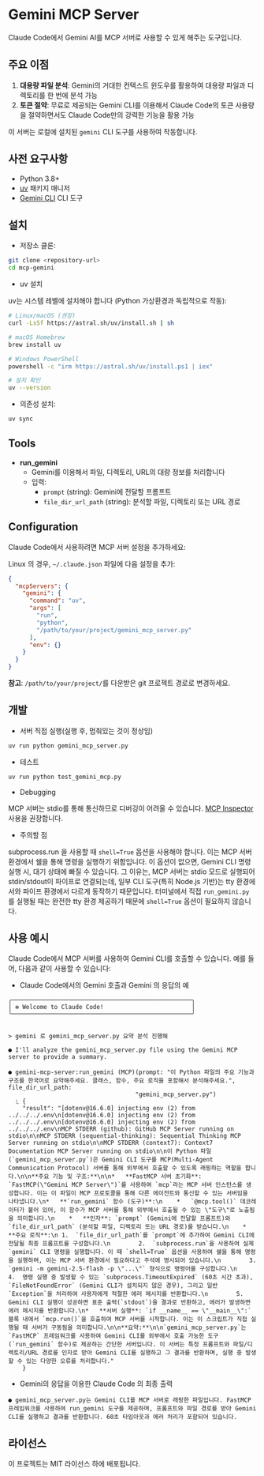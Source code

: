 # Gemini MCP Server

Claude Code에서 Gemini AI를 MCP 서버로 사용할 수 있게 해주는 도구입니다.

## 주요 이점

1. **대용량 파일 분석**: Gemini의 거대한 컨텍스트 윈도우를 활용하여 대용량 파일과 디렉토리를 한 번에 분석 가능
2. **토큰 절약**: 무료로 제공되는 Gemini CLI를 이용해서 Claude Code의 토큰 사용량을 절약하면서도 Claude Code만의 강력한 기능을 활용 가능

이 서버는 로컬에 설치된 `gemini` CLI 도구를 사용하여 작동합니다.

## 사전 요구사항

- Python 3.8+
- [uv](https://github.com/astral-sh/uv) 패키지 매니저
- [Gemini CLI](https://github.com/google-gemini/gemini-cli) CLI 도구

## 설치

- 저장소 클론:
```bash
git clone <repository-url>
cd mcp-gemini
```

- uv 설치

uv는 시스템 레벨에 설치해야 합니다 (Python 가상환경과 독립적으로 작동):

```bash
# Linux/macOS (권장)
curl -LsSf https://astral.sh/uv/install.sh | sh

# macOS Homebrew
brew install uv

# Windows PowerShell
powershell -c "irm https://astral.sh/uv/install.ps1 | iex"

# 설치 확인
uv --version
```

- 의존성 설치:
```bash
uv sync
```

## Tools

- **run_gemini**
  - Gemini를 이용해서 파일, 디렉토리, URL의 대량 정보를 처리합니다
  - 입력:
    - `prompt` (string): Gemini에 전달할 프롬프트
    - `file_dir_url_path` (string): 분석할 파일, 디렉토리 또는 URL 경로

## Configuration 

Claude Code에서 사용하려면 MCP 서버 설정을 추가하세요:

Linux 의 경우, `~/.claude.json` 파일에 다음 설정을 추가:

```json
{
  "mcpServers": {
    "gemini": {
      "command": "uv",
      "args": [
        "run",
        "python",
        "/path/to/your/project/gemini_mcp_server.py"
      ],
      "env": {}
    }
  }
}
```

**참고**: `/path/to/your/project/`를 다운받은 git 프로젝트 경로로 변경하세요.

## 개발

- 서버 직접 실행(실행 후, 멈춰있는 것이 정상임)
```bash
uv run python gemini_mcp_server.py
```

- 테스트
```bash
uv run python test_gemini_mcp.py
```

- Debugging

MCP 서버는 stdio를 통해 통신하므로 디버깅이 어려울 수 있습니다. [MCP Inspector](https://github.com/modelcontextprotocol/inspector) 사용을 권장합니다.

- 주의할 점

subprocess.run 을 사용할 때 `shell=True` 옵션을 사용해야 합니다. 이는 MCP 서버 환경에서 쉘을 통해 명령을 실행하기 위함입니다. 이 옵션이 없으면, Gemini CLI 명령 실행 시, 대기 상태에 빠질 수 있습니다. 그 이유는, MCP 서버는 stdio 모드로 실행되어 stdin/stdout이 파이프로 연결되는데, 일부 CLI 도구(특히 Node.js 기반)는 tty 환경에서와 파이프 환경에서 다르게 동작하기 때문입니다. 터미널에서 직접 `run_gemini.py` 를 실행될 때는 완전한 tty 환경 제공하기 때문에 `shell=True` 옵션이 필요하지 않습니다.


## 사용 예시

Claude Code에서 MCP 서버를 사용하여 Gemini CLI를 호출할 수 있습니다. 예를 들어, 다음과 같이 사용할 수 있습니다:
- Claude Code에서의 Gemini 호출과 Gemini 의 응답의 예

```
╭───────────────────────────────────────────────────╮
│ ✻ Welcome to Claude Code!                         │
╰───────────────────────────────────────────────────╯


> gemini 로 gemini_mcp_server.py 요약 분석 진행해

● I'll analyze the gemini_mcp_server.py file using the Gemini MCP server to provide a summary.

● gemini-mcp-server:run_gemini (MCP)(prompt: "이 Python 파일의 주요 기능과 구조를 한국어로 요약해주세요. 클래스, 함수, 주요 로직을 포함해서 분석해주세요.", file_dir_url_path:
                                    "gemini_mcp_server.py")
  ⎿ { 
    "result": "[dotenv@16.6.0] injecting env (2) from ../../../.env\n[dotenv@16.6.0] injecting env (2) from ../../../.env\n[dotenv@16.6.0] injecting env (2) from ../../../.env\nMCP STDERR (github): GitHub MCP Server running on stdio\n\nMCP STDERR (sequential-thinking): Sequential Thinking MCP Server running on stdio\n\nMCP STDERR (context7): Context7 Documentation MCP Server running on stdio\n\n이 Python 파일(`gemini_mcp_server.py`)은 Gemini CLI 도구를 MCP(Multi-Agent Communication Protocol) 서버를 통해 외부에서 호출할 수 있도록 래핑하는 역할을 합니다.\n\n**주요 기능 및 구조:**\n\n*   **FastMCP 서버 초기화**: `FastMCP(\"Gemini MCP Server\")`를 사용하여 `mcp`라는 MCP 서버 인스턴스를 생성합니다. 이는 이 파일이 MCP 프로토콜을 통해 다른 에이전트와 통신할 수 있는 서버임을 나타냅니다.\n*   **`run_gemini` 함수 (도구)**:\n    *   `@mcp.tool()` 데코레이터가 붙어 있어, 이 함수가 MCP 서버를 통해 외부에서 호출될 수 있는 \"도구\"로 노출됨을 의미합니다.\n    *   **인자**: `prompt` (Gemini에 전달할 프롬프트)와 `file_dir_url_path` (분석할 파일, 디렉토리 또는 URL 경로)를 받습니다.\n    *   **주요 로직**:\n 1.  `file_dir_url_path`를 `prompt`에 추가하여 Gemini CLI에 전달될 최종 프롬프트를 구성합니다.\n        2.  `subprocess.run`을 사용하여 실제 `gemini` CLI 명령을 실행합니다. 이 때 `shell=True` 옵션을 사용하여 쉘을 통해 명령을 실행하며, 이는 MCP 서버 환경에서 필요하다고 주석에 명시되어 있습니다.\n        3.  `gemini -m gemini-2.5-flash -p \"...\"` 형식으로 명령어를 구성합니다.\n        4.  명령 실행 중 발생할 수 있는 `subprocess.TimeoutExpired` (60초 시간 초과), `FileNotFoundError` (Gemini CLI가 설치되지 않은 경우), 그리고 일반 `Exception`을 처리하여 사용자에게 적절한 에러 메시지를 반환합니다.\n        5.  Gemini CLI 실행이 성공하면 표준 출력(`stdout`)을 결과로 반환하고, 에러가 발생하면 에러 메시지를 반환합니다.\n*   **서버 실행**: `if __name__ == \"__main__\":` 블록 내에서 `mcp.run()`을 호출하여 MCP 서버를 시작합니다. 이는 이 스크립트가 직접 실행될 때 서버가 구동됨을 의미합니다.\n\n**요약:**\n\n`gemini_mcp_server.py`는 `FastMCP` 프레임워크를 사용하여 Gemini CLI를 외부에서 호출 가능한 도구(`run_gemini` 함수)로 제공하는 간단한 서버입니다. 이 서버는 특정 프롬프트와 파일/디렉토리/URL 경로를 인자로 받아 Gemini CLI를 실행하고 그 결과를 반환하며, 실행 중 발생할 수 있는 다양한 오류를 처리합니다."
    }
```

- Gemini의 응답을 이용한 Claude Code 의 최종 출력

```
● gemini_mcp_server.py는 Gemini CLI를 MCP 서버로 래핑한 파일입니다. FastMCP 프레임워크를 사용하여 run_gemini 도구를 제공하며, 프롬프트와 파일 경로를 받아 Gemini CLI를 실행하고 결과를 반환합니다. 60초 타임아웃과 에러 처리가 포함되어 있습니다.
```

## 라이선스

이 프로젝트는 MIT 라이선스 하에 배포됩니다.
